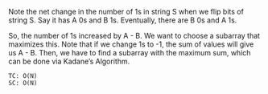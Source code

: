 Note the net change in the number of 1s in string S when we flip bits of string S.
Say it has A 0s and B 1s. Eventually, there are B 0s and A 1s.

So, the number of 1s increased by A - B. We want to choose a subarray that maximizes this. Note that if we change 1s to -1, the sum of values will give us A - B. Then, we have to find a subarray with the maximum sum, which can be done via Kadane’s Algorithm.

    TC: O(N)
    SC: O(N)